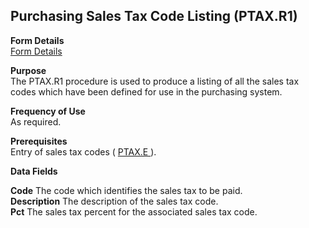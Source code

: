 ##  Purchasing Sales Tax Code Listing (PTAX.R1)

<PageHeader />

**Form Details**  
[ Form Details ](PTAX-R1-1/README.md)   

**Purpose**  
The PTAX.R1 procedure is used to produce a listing of all the sales tax codes
which have been defined for use in the purchasing system.

**Frequency of Use**  
As required.

**Prerequisites**  
Entry of sales tax codes ( [ PTAX.E ](../../../../rover/PUR-OVERVIEW/PUR-ENTRY/PTAX-E/README.md) ). 

**Data Fields**

**Code** The code which identifies the sales tax to be paid.  
**Description** The description of the sales tax code.  
**Pct** The sales tax percent for the associated sales tax code.  
  
<badge text= "Version 8.10.57" vertical="middle" />

<PageFooter />
